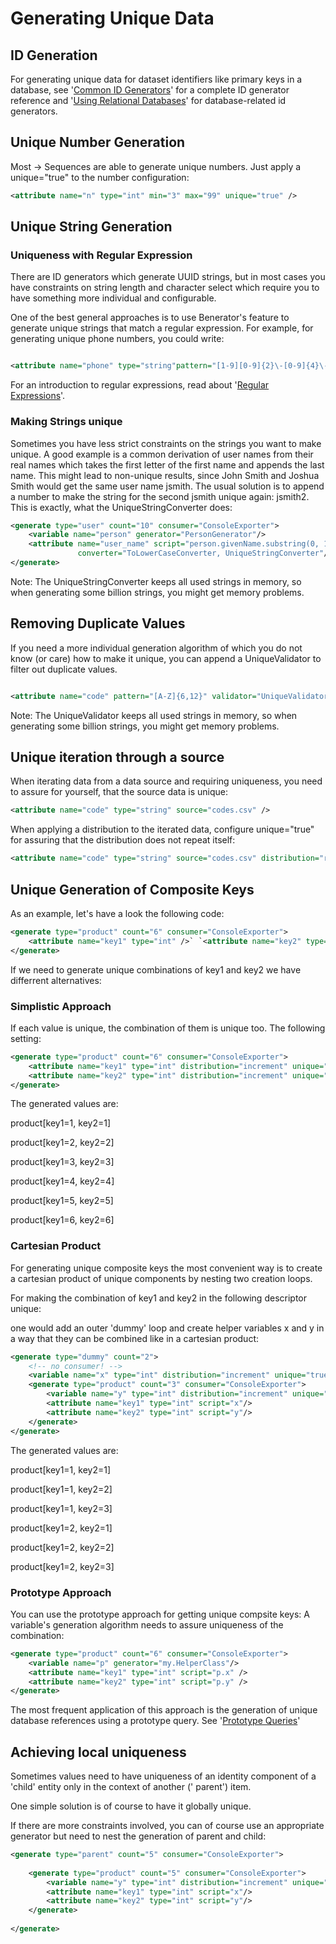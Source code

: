 # Generating Unique Data

## ID Generation

For generating unique data for dataset identifiers like primary keys in a database, 
see '[Common ID Generators](component_reference.md#common-id-generators)' for a complete ID generator reference and
'[Using Relational Databases](using_relational_databases.md)' for database-related id generators.

## Unique Number Generation

Most → Sequences are able to generate unique numbers. Just apply a unique="true" to the number configuration:

```xml
<attribute name="n" type="int" min="3" max="99" unique="true" />
```

## Unique String Generation

### Uniqueness with Regular Expression

There are ID generators which generate UUID strings, but in most cases you have constraints on string length and 
character select which require you to have something more individual and configurable.

One of the best general approaches is to use Benerator's feature to generate unique strings 
that match a regular expression. For example, for generating unique phone numbers, you could write:

```xml

<attribute name="phone" type="string"pattern="[1-9][0-9]{2}\-[0-9]{4}\-[0-9]{5}" unique="true" />
```

For an introduction to regular expressions, read about '[Regular Expressions](regular_expression_support.md)'.

### Making Strings unique

Sometimes you have less strict constraints on the strings you want to make unique. A good example is a common derivation of user names from their real
names which takes the first letter of the first name and appends the last name. This might lead to non-unique results, since John Smith and Joshua
Smith would get the same user name jsmith. The usual solution is to append a number to make the string for the second jsmith unique again: jsmith2\.
This is exactly, what the UniqueStringConverter does:

```xml
<generate type="user" count="10" consumer="ConsoleExporter">
    <variable name="person" generator="PersonGenerator"/>
    <attribute name="user_name" script="person.givenName.substring(0, 1) + person.lastName" 
               converter="ToLowerCaseConverter, UniqueStringConverter"/>
</generate>
```

Note: The UniqueStringConverter keeps all used strings in memory, so when generating some billion strings, you might get memory problems.

## Removing Duplicate Values

If you need a more individual generation algorithm of which you do not know (or care) how to make it unique, you can append a UniqueValidator to
filter out duplicate values.

```xml

<attribute name="code" pattern="[A-Z]{6,12}" validator="UniqueValidator"/>
```

Note: The UniqueValidator keeps all used strings in memory, so when generating some billion strings, you might get memory problems.

## Unique iteration through a source

When iterating data from a data source and requiring uniqueness, you need to assure for yourself, that the source data is unique:

```xml
<attribute name="code" type="string" source="codes.csv" />
```

When applying a distribution to the iterated data, configure unique="true" for assuring that the distribution does not repeat itself:

```xml
<attribute name="code" type="string" source="codes.csv" distribution="random" unique="true" />
```

## Unique Generation of Composite Keys

As an example, let's have a look the following code:

```xml
<generate type="product" count="6" consumer="ConsoleExporter">
    <attribute name="key1" type="int" />` `<attribute name="key2" type="int" />
</generate>
```

If we need to generate unique combinations of key1 and key2 we have differrent alternatives:

### Simplistic Approach

If each value is unique, the combination of them is unique too. The following setting:

```xml
<generate type="product" count="6" consumer="ConsoleExporter">
    <attribute name="key1" type="int" distribution="increment" unique="true" />
    <attribute name="key2" type="int" distribution="increment" unique="true" />
</generate>
```

The generated values are:

product[key1=1, key2=1]

product[key1=2, key2=2]

product[key1=3, key2=3]

product[key1=4, key2=4]

product[key1=5, key2=5]

product[key1=6, key2=6]

### Cartesian Product

For generating unique composite keys the most convenient way is to create a cartesian product of unique components by nesting two creation loops.

For making the combination of key1 and key2 in the following descriptor unique:

one would add an outer 'dummy' loop and create helper variables x and y in a way that they can be combined like in a cartesian product:

```xml
<generate type="dummy" count="2">
    <!-- no consumer! -->
    <variable name="x" type="int" distribution="increment" unique="true" />
    <generate type="product" count="3" consumer="ConsoleExporter">
        <variable name="y" type="int" distribution="increment" unique="true" />
        <attribute name="key1" type="int" script="x"/>
        <attribute name="key2" type="int" script="y"/>
    </generate>
</generate>
```

The generated values are:

product[key1=1, key2=1]

product[key1=1, key2=2]

product[key1=1, key2=3]

product[key1=2, key2=1]

product[key1=2, key2=2]

product[key1=2, key2=3]

### Prototype Approach

You can use the prototype approach for getting unique compsite keys: A variable's generation algorithm needs to assure uniqueness of the combination:

```xml
<generate type="product" count="6" consumer="ConsoleExporter">
    <variable name="p" generator="my.HelperClass"/>
    <attribute name="key1" type="int" script="p.x" />
    <attribute name="key2" type="int" script="p.y" />
</generate>
```

The most frequent application of this approach is the generation of unique database references using a prototype query. See '[Prototype Queries](using_relational_databases.md#prototype-queries)'

## Achieving local uniqueness

Sometimes values need to have uniqueness of an identity component of a 'child' entity only in the context of another ('
parent') item.

One simple solution is of course to have it globally unique.

If there are more constraints involved, you can of course use an appropriate generator but need to nest the generation of parent and child:

```xml
<generate type="parent" count="5" consumer="ConsoleExporter">
    
    <generate type="product" count="5" consumer="ConsoleExporter">
        <variable name="y" type="int" distribution="increment" unique="true" />
        <attribute name="key1" type="int" script="x"/>
        <attribute name="key2" type="int" script="y"/>
    </generate>
    
</generate>
```
